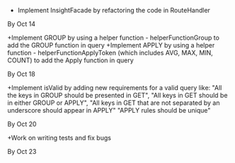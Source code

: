+ Implement InsightFacade by refactoring the code in RouteHandler

By Oct 14

+Implement GROUP by using a helper function - helperFunctionGroup to add the GROUP function in query
+Implement APPLY by using a helper function - helperFunctionApplyToken (which includes AVG, MAX, MIN, COUNT) to add the Apply function in query

By Oct 18

+Implement isValid by adding new requirements for a valid query like: 
"All the keys in GROUP should be presented in GET", 
"All keys in GET should be in either GROUP or APPLY",
"All keys in GET that are not separated by an underscore should appear in APPLY"
"APPLY rules should be unique"

By Oct 20

+Work on writing tests and fix bugs

By Oct 23
